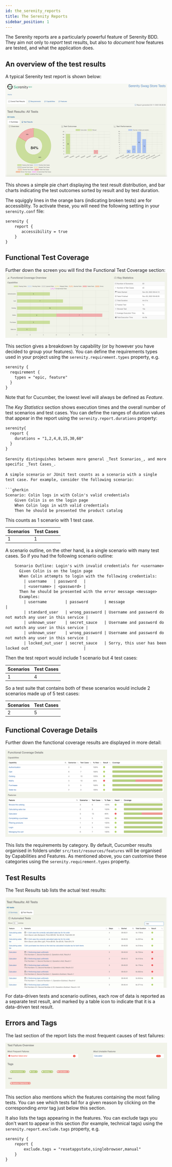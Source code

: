 ```yaml
---
id: the_serenity_reports
title: The Serenity Reports
sidebar_position: 1
---
```


The Serenity reports are a particularly powerful feature of Serenity BDD. They aim not only to _report_ test results, but also to _document_ how features are tested, and what the application does. 

## An overview of the test results

A typical Serenity test report is shown below:

![Functional Coverage Overview](img/reports-overview.png)

This shows a simple pie chart displaying the test result distribution, and bar charts indicating the test outcomes sorted by result and by test duration.

The squiggly lines in the orange bars (indicating broken tests) are for accessiblity. To activate these, you will need the following setting in your `serenity.conf` file:

```hocon
serenity {
    report {
       accessibility = true
    }
}
```

## Functional Test Coverage

Further down the screen you will find the Functional Test Coverage section:
![A typical Serenity Report home page](img/functional-coverage-overview.png)

This section gives a breakdown by capability (or by however you have decided to group your features). You can define the requirements types used in your project using the `serenity.requirement.types` property, e.g.

```hocon
serenity {
  requirement {
    types = "epic, feature"
  }
}
```
Note that for Cucumber, the lowest level will always be defined as _Feature_.

The _Key Statistics_ section shows execution times and the overall number of test scenarios and test cases. You can define the ranges of duration values that appear in the report using the `serenity.report.durations` property: 

```hocon
serenity{
  report {
    durations = "1,2,4,8,15,30,60"
  }
}

Serenity distinguishes between more general _Test Scenarios_, and more specific _Test Cases_.

A simple scenario or JUnit test counts as a scenario with a single test case. For example, consider the following scenario:

```gherkin
Scenario: Colin logs in with Colin's valid credentials
    Given Colin is on the login page
    When Colin logs in with valid credentials
    Then he should be presented the product catalog
```

This counts as 1 scenario with 1 test case.

| Scenarios | Test Cases |
|-----------|------------|
| 1         | 1          |

A scenario outline, on the other hand, is a single scenario with many test cases. So if you had the following scenario outline:

```gherkin
    Scenario Outline: Login's with invalid credentials for <username>
      Given Colin is on the login page
      When Colin attempts to login with the following credentials:
        | username   | password   |
        | <username> | <password> |
      Then he should be presented with the error message <message>
      Examples:
        | username        | password       | message                                                     |
        | standard_user   | wrong_password | Username and password do not match any user in this service |
        | unknown_user    | secret_sauce   | Username and password do not match any user in this service |
        | unknown_user    | wrong_password | Username and password do not match any user in this service |
        | locked_out_user | secret_sauce   | Sorry, this user has been locked out                        |
```

Then the test report would include 1 scenario but 4 test cases:

| Scenarios | Test Cases |
|-----------|------------|
| 1         | 4          |

So a test suite that contains both of these scenarios would include 2 scenarios made up of 5 test cases:

| Scenarios | Test Cases |
|-----------|------------|
| 2         | 5          |

## Functional Coverage Details

Further down the functional coverage results are displayed in more detail:

![Functional Coverage Details](img/functional-coverage-details.png)

This lists the requirements by category. By default, Cucumber results organised in folders under `src/test/resources/features` will be organised by Capabilities and Features. As mentioned above, you can customise these categories using the `serenity.requirement.types` property. 


## Test Results

The Test Results tab lists the actual test results:

![Test Results](img/test-results.png)

For data-driven tests and scenario outlines, each row of data is reported as a separate test result, and marked by a table icon to indicate that it is a data-driven test result. 

## Errors and Tags

The last section of the report lists the most frequent causes of test failures:

![Errors and tags](img/tags.png)

This section also mentions which the features containing the most failing tests. You can see which tests fail for a given reason by clicking on the corresponding _error_ tag just below this section.

It also lists the tags appearing in the features. You can exclude tags you don't want to appear in this section (for example, technical tags) using the `serenity.report.exclude.tags` property, e.g.
```
serenity {
    report {
        exclude.tags = "resetappstate,singlebrowser,manual"
    }
}
```



